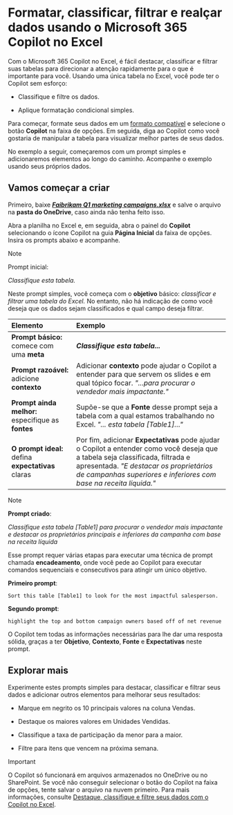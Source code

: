 # Formatar, classificar, filtrar e realçar dados usando o Microsoft 365 Copilot no Excel

Com o Microsoft 365 Copilot no Excel, é fácil destacar, classificar e filtrar suas tabelas para direcionar a atenção rapidamente para o que é importante para você. Usando uma única tabela no Excel, você pode ter o Copilot sem esforço:

- Classifique e filtre os dados.

- Aplique formatação condicional simples.

Para começar, formate seus dados em um [formato compatível](https://support.microsoft.com/topic/format-data-for-copilot-in-excel-1604c8eb-57f1-4db1-8363-d53336228c65) e selecione o botão **Copilot** na faixa de opções. Em seguida, diga ao Copilot como você gostaria de manipular a tabela para visualizar melhor partes de seus dados.

No exemplo a seguir, começaremos com um prompt simples e adicionaremos elementos ao longo do caminho. Acompanhe o exemplo usando seus próprios dados.

## Vamos começar a criar

Primeiro, baixe **_[Faibrikam Q1 marketing campaigns.xlsx](https://go.microsoft.com/fwlink/?linkid=2269124)_** e salve o arquivo na **pasta do OneDrive**, caso ainda não tenha feito isso.

Abra a planilha no Excel e, em seguida, abra o painel do **Copilot** selecionando o ícone Copilot na guia **Página Inicial** da faixa de opções. Insira os prompts abaixo e acompanhe.

> [!NOTE]
> Prompt inicial:
>
> _Classifique esta tabela._

Neste prompt simples, você começa com o **objetivo** básico: _classificar e filtrar uma tabela do Excel._ No entanto, não há indicação de como você deseja que os dados sejam classificados e qual campo deseja filtrar.

| Elemento | Exemplo |
| :------ | :------- |
| **Prompt básico:** comece com uma **meta** | **_Classifique esta tabela..._** |
| **Prompt razoável:** adicione **contexto** | Adicionar **contexto** pode ajudar o Copilot a entender para que servem os slides e em qual tópico focar. _"...para procurar o vendedor mais impactante."_ |
| **Prompt ainda melhor:** especifique as **fontes** | Supõe-se que a **Fonte** desse prompt seja a tabela com a qual estamos trabalhando no Excel. _"... esta tabela [Table1]…"_ |
| **O prompt ideal:** defina **expectativas** claras | Por fim, adicionar **Expectativas** pode ajudar o Copilot a entender como você deseja que a tabela seja classificada, filtrada e apresentada. _"E destacar os proprietários de campanhas superiores e inferiores com base na receita líquida."_ |

> [!NOTE]
> **Prompt criado**:
>
> _Classifique esta tabela [Table1] para procurar o vendedor mais impactante e destacar os proprietários principais e inferiores da campanha com base na receita líquida_

Esse prompt requer várias etapas para executar uma técnica de prompt chamada **encadeamento**, onde você pede ao Copilot para executar comandos sequenciais e consecutivos para atingir um único objetivo.

**Primeiro prompt**:

```text
Sort this table [Table1] to look for the most impactful salesperson.
```

**Segundo prompt**:

```text
highlight the top and bottom campaign owners based off of net revenue
```

O Copilot tem todas as informações necessárias para lhe dar uma resposta sólida, graças a ter **Objetivo**, **Contexto**, **Fonte** e **Expectativas** neste prompt.

## Explorar mais

Experimente estes prompts simples para destacar, classificar e filtrar seus dados e adicionar outros elementos para melhorar seus resultados:

- Marque em negrito os 10 principais valores na coluna Vendas.

- Destaque os maiores valores em Unidades Vendidas.

- Classifique a taxa de participação da menor para a maior.  

- Filtre para itens que vencem na próxima semana.

> [!IMPORTANT]
> O Copilot só funcionará em arquivos armazenados no OneDrive ou no SharePoint. Se você não conseguir selecionar o botão do Copilot na faixa de opções, tente salvar o arquivo na nuvem primeiro. Para mais informações, consulte [Destaque, classifique e filtre seus dados com o Copilot no Excel](https://support.microsoft.com/office/highlight-sort-and-filter-your-data-with-copilot-in-excel-05302e3f-de42-4475-b235-be9cb3d4e936).
